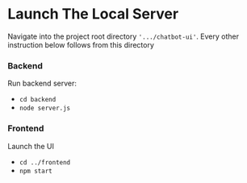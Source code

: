 # Launch The Local Server
Navigate into the project root directory `'.../chatbot-ui'`.
Every other instruction below follows from this directory

### Backend
Run backend server: 
- `cd backend`
- `node server.js`

### Frontend
Launch the UI
- `cd ../frontend`
- `npm start`
